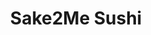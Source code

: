 ---
layout: place
title: "Sake2Me Sushi"
permalink: /california/fremont/sake2me-sushi.html
stateAbbr: CA
stateName: California
cityName: Fremont
seo:
  name: "Sake2Me Sushi"
  type: Restaurant
  links: null
description: "Sake2Me Sushi serves delicious sushi in Fremont, California. Try fresh Japanese dishes for a great dining experience. "
place_id: ChIJsbOgXwTHj4ARPjhcSlI6xqU
photos:
  - name: >-
      places/ChIJsbOgXwTHj4ARPjhcSlI6xqU/photos/AeeoHcLlGDKYzlELn4xIsbL6qgNRk_BEk7EYIqk8rC5tsToYHZWLjs8KJa9_EG7wSKBJgD4BVNIeDAyuKqAcmfIc57_eGaoo4ho0Nyvlsdlllv-k3YHRm0Ljcp4BNVuApKED3KyItraPJk5CLJU-WT_ZFMGlIVE1lbxKz6_uCuhg1p84jwJQQr3ixoUx8GteyzOHeKWmavlIpno9jG195bV8Bb19jY_TNNqQMSJacOtoiZmZBMQAVHAZP1NM2Qv-mptTDJk7eXCR-JF6lDPtVA8LxnFlW0ikoHuLIufE3dNcJSA5_2AvyfKosk4oD2g3uUck5bhx4bQrUtjugLE5uBSThr4QfgbnXtndq12gu218cChg1_-uPxg0pKTwTi1-l8yCNS7vM1TynU63H_BZzeFfXWyepMf1JAM91i1dl8rZmSmlrQ
    widthPx: 4032
    heightPx: 3024
    authorAttributions:
      - displayName: JV P
        uri: https://maps.google.com/maps/contrib/114871739941652054548
        photoUri: >-
          https://lh3.googleusercontent.com/a-/ALV-UjWn5f1E-xpeJGNvMV2ZQL4V6TCv6078d_Bl35Ylkf_2I0YUpyxaig=s100-p-k-no-mo
    flagContentUri: >-
      https://www.google.com/local/imagery/report/?cb_client=maps_api_places.places_api&image_key=!1e10!2sCIHM0ogKEICAgMCA7f7ucA&hl=en-US
    googleMapsUri: >-
      https://www.google.com/maps/place//data=!3m4!1e2!3m2!1sCIHM0ogKEICAgMCA7f7ucA!2e10!4m2!3m1!1s0x808fc7045fa0b3b1:0xa5c63a524a5c383e
  - name: >-
      places/ChIJsbOgXwTHj4ARPjhcSlI6xqU/photos/AeeoHcK9V3thljJcgyhGcq65iE1zqjai6C5UqDB-qgbNFh-JvJUN3VQsit7fV4maR3jDcsdFFo-inEX9y8LLaDijzTMytLnUWmFNK8ZOquSmCo7bLqAZRIVpqEDyN1tDmxPR3QSggVwIV9BDak7vkhuXnvXnSdoqgszg4KeCKo3vTrHMSdEoybdSaKNUJn2cCfcBJw7xaIVyEKGpIjeR4eOf90-VD2Y2_vM5njo2idd738zwqobtDEFo7xC_O38f44PmIdQkkOtBRBHRPnXBuVcP3k051H0cfNLtHXAFt6NA9z-Cwm3hwGCsg1XBxg9l4IPHJv5n-t1mxJVRgl2z_FMNkgYhGzqOxsxrFiYM-z7YS35aRf1AVtrgvG0BKICtQX-v-zf4m4GGOoVYlb7b6QaS4Z0IVSl2u6bJlgP5oycFOOy0BQ
    widthPx: 4800
    heightPx: 3611
    authorAttributions:
      - displayName: Gary Chu
        uri: https://maps.google.com/maps/contrib/111472635295979397848
        photoUri: >-
          https://lh3.googleusercontent.com/a/ACg8ocLYcOyveSp_kPxmzbPZhwl5WY_8eXSyTyYqX-agRQC-edAEJg=s100-p-k-no-mo
    flagContentUri: >-
      https://www.google.com/local/imagery/report/?cb_client=maps_api_places.places_api&image_key=!1e10!2sCIHM0ogKEICAgIDns7bJcw&hl=en-US
    googleMapsUri: >-
      https://www.google.com/maps/place//data=!3m4!1e2!3m2!1sCIHM0ogKEICAgIDns7bJcw!2e10!4m2!3m1!1s0x808fc7045fa0b3b1:0xa5c63a524a5c383e
  - name: >-
      places/ChIJsbOgXwTHj4ARPjhcSlI6xqU/photos/AeeoHcKNspBaWGlos6zTeq3GQzfNIUd-6suFjPMT2noDPGz_ULn9eQDwLDahFx2WMMdAuKk7sP1_-lDZ2DkbWA5AlbNswSDU4_f5l-f5ZwocYwkRQ7UgNYaoCWhVqdGx1VvRo-YZB_-KU6nEkgL_u2tlHkfP7cOoe3OlgBq0AJ9KdyDedijqhYVI71VPKyqa536uwqGkBWVLhsC6AjU4ZDavyMHr6tbvY43p0fFn_G1qubn3cheJqSLWDeU0W-ObJ0gchoB0CzjskfhXnK7cgG1b0TCNU5pssb4h6ERzuaNEflJpIixOcR4gcG8HfUOo-jJ_gnCQ8ULD1Lw38ufeyxUfcphZ2hlR9aBwYBUorFPcGZTSIIUU43SdpOd5fUa5ehLoH3PtJqBoVH5bq3OklKigt_8KPKDHS6O7mplcoRy3xOI_Ww
    widthPx: 2992
    heightPx: 2992
    authorAttributions:
      - displayName: Clary Lin
        uri: https://maps.google.com/maps/contrib/107835397633273210587
        photoUri: >-
          https://lh3.googleusercontent.com/a-/ALV-UjW9YVkYoOtWndned8uqlT0v1CXV9HUc8ouDMwvOpXqh29n8Ewtt=s100-p-k-no-mo
    flagContentUri: >-
      https://www.google.com/local/imagery/report/?cb_client=maps_api_places.places_api&image_key=!1e10!2sCIHM0ogKEICAgIDHuvuKVw&hl=en-US
    googleMapsUri: >-
      https://www.google.com/maps/place//data=!3m4!1e2!3m2!1sCIHM0ogKEICAgIDHuvuKVw!2e10!4m2!3m1!1s0x808fc7045fa0b3b1:0xa5c63a524a5c383e
  - name: >-
      places/ChIJsbOgXwTHj4ARPjhcSlI6xqU/photos/AeeoHcL8RgrYNt3018jUvFYtOCAjle_IAOXoFOuqhhOSoTIxuAq6Cop0TkLP78K9f1CIrHD7GKurviCHrLyGU5XMS45sLxf3EZ41A4pifwlUIu3y71dIuyIexvxkvv1njGrDnOc3K8A9MrfeaGf9DJkKjmHmVUGZbyXAkk9kFB4vKUDOF3aQQV6cf36MjCST-ctzeRqGVCQudjxAoX1y06OMPR7y6rbMs7tvyBsSCbQy77oHFEr9-aO594iTyJfzAp8kfUVBd36t3LLHwDmPf0aM24cVk2jjj8OAbG64NX04X8oX4hijVBQHvsTWNp_o1UYxU_q4ehDP1nJaafWZhQrsHw5yubDhKS7-ITh0EdGb4lTfkKw6MSzZu9IflTbAp44PHD5mZ-BZMd0WT4AqsdNNj0vzwPh6R2was3UcCfzwKbs
    widthPx: 2992
    heightPx: 2992
    authorAttributions:
      - displayName: Clary Lin
        uri: https://maps.google.com/maps/contrib/107835397633273210587
        photoUri: >-
          https://lh3.googleusercontent.com/a-/ALV-UjW9YVkYoOtWndned8uqlT0v1CXV9HUc8ouDMwvOpXqh29n8Ewtt=s100-p-k-no-mo
    flagContentUri: >-
      https://www.google.com/local/imagery/report/?cb_client=maps_api_places.places_api&image_key=!1e10!2sCIHM0ogKEICAgIDHuvuKTw&hl=en-US
    googleMapsUri: >-
      https://www.google.com/maps/place//data=!3m4!1e2!3m2!1sCIHM0ogKEICAgIDHuvuKTw!2e10!4m2!3m1!1s0x808fc7045fa0b3b1:0xa5c63a524a5c383e
  - name: >-
      places/ChIJsbOgXwTHj4ARPjhcSlI6xqU/photos/AeeoHcJUN9jLr-CWLbF5E7BUHwCPgPx6lb6Q2hCewnOmH2mnoCR2hjexUaRn4Ofd0uf5SRuEPKG7D7z4JuQZAdXInavWY1tBz3twqgfua6LJhSv2ExPA1Bp5qw1ciAo9C_xB8ti9m7CXOHuXYcq-I-N9V4ifGW-L83DOFD_eHutGvJYYW6FVsC4a18LXoMhClLQnwxvMF0abNli9oy9Hqu5ZnB_NMzrIy0nLmm6B80y1CFyKSh8qB-YyL01dXyXTyC7DGVKjxj78nZqa1ulssmj7pUBV3r3el1dT8A6bAroORzIwvKKTk4nHOnJPbeYZrCNPgk24a6-FeN1gMTxkQSz3YxZvokHkbR8hLtsL3p_OfWkqN15Jes8R_YOg4dMcsoxo16QY2ZqfwpTEOqU23RxnXLdfY5itOZhl4hfqd8j5wPZosl_A
    widthPx: 4032
    heightPx: 3024
    authorAttributions:
      - displayName: JV P
        uri: https://maps.google.com/maps/contrib/114871739941652054548
        photoUri: >-
          https://lh3.googleusercontent.com/a-/ALV-UjWn5f1E-xpeJGNvMV2ZQL4V6TCv6078d_Bl35Ylkf_2I0YUpyxaig=s100-p-k-no-mo
    flagContentUri: >-
      https://www.google.com/local/imagery/report/?cb_client=maps_api_places.places_api&image_key=!1e10!2sCIHM0ogKEICAgICH39mA5wE&hl=en-US
    googleMapsUri: >-
      https://www.google.com/maps/place//data=!3m4!1e2!3m2!1sCIHM0ogKEICAgICH39mA5wE!2e10!4m2!3m1!1s0x808fc7045fa0b3b1:0xa5c63a524a5c383e
  - name: >-
      places/ChIJsbOgXwTHj4ARPjhcSlI6xqU/photos/AeeoHcLv21LULkYOSbyAcb1l9I-R9ei5JF3thjE7GlWWq7FlJAvDQw9ZoE2uuuZlKf_9xgwg4wC1I31yx8zMT5xyD5q-K5gg8O5o8R7pLdXgZpeoK4cMvbmxjZifsw7ITUPenbMW8VT4xbgw4MGuIrxKUa2A7sMvpkY4ZHK2QwZIMBVRc7ElRwqspVimCsBUk2tvLD8fVYDzAq5Bo7se-neWXfhUPKxmop43FkK-ivafIfdNOxTD7T0XEGMUjCk83VzyWSaVO31vJf8b4lNBydBHZ3zn_GJsPd8gw9n8f65e6zcSzZMllBWTM9vN1-QixPt_2dGLPPhtszLuKN2obwdobRe6Ov6Z5udLB4xf-LVnbyDUv21KjeZmPkQjz8tx4GZDyhkMdS3n5_i_Y89uUfF8tL0AqiKAJv-YxqidIMlqqBI9eAlg
    widthPx: 4800
    heightPx: 3611
    authorAttributions:
      - displayName: Gary Chu
        uri: https://maps.google.com/maps/contrib/111472635295979397848
        photoUri: >-
          https://lh3.googleusercontent.com/a/ACg8ocLYcOyveSp_kPxmzbPZhwl5WY_8eXSyTyYqX-agRQC-edAEJg=s100-p-k-no-mo
    flagContentUri: >-
      https://www.google.com/local/imagery/report/?cb_client=maps_api_places.places_api&image_key=!1e10!2sCIHM0ogKEICAgIDns5bKgQE&hl=en-US
    googleMapsUri: >-
      https://www.google.com/maps/place//data=!3m4!1e2!3m2!1sCIHM0ogKEICAgIDns5bKgQE!2e10!4m2!3m1!1s0x808fc7045fa0b3b1:0xa5c63a524a5c383e
  - name: >-
      places/ChIJsbOgXwTHj4ARPjhcSlI6xqU/photos/AeeoHcLopb6Arzqa2CiHE05fSBW-M7_ZMsciyLq0XN8FrrDMeqtLU-f9-wJhWdKwzp-xSkaLoO6uaCyhDZBJBnDhtWN8LJU3bkC-DjW-PX03gVAgeWVuEG7Ece0I-ymTS35jZl29sEC7Qdug2KXNKz8gEFHQvvbT49eJrnK0NR5z8dOo5eU3tjy_P8SaMbDPX9Rc60uoo9roEGzYysJiJap7Ct7jXTtidFOhiL1wM_BShZM8dyhRtun1KEwaPILRU1p9nTeIwt5ZJia1o3auIZBL9S6MKZ8I7JssggkdekTXoT_D1E8gGeOmbgKA5nPCAz62Fz2cMqTta8JYkimcA49-fflCRryMCqWQbQXMyAwwOuDs0W8-JKUDVM6HN7dBruoE7WLapWf9AmnDQtt2_KTPFNKi1NAqTc-MaREEt9p9YMZjGCk
    widthPx: 3024
    heightPx: 4032
    authorAttributions:
      - displayName: JV P
        uri: https://maps.google.com/maps/contrib/114871739941652054548
        photoUri: >-
          https://lh3.googleusercontent.com/a-/ALV-UjWn5f1E-xpeJGNvMV2ZQL4V6TCv6078d_Bl35Ylkf_2I0YUpyxaig=s100-p-k-no-mo
    flagContentUri: >-
      https://www.google.com/local/imagery/report/?cb_client=maps_api_places.places_api&image_key=!1e10!2sCIHM0ogKEICAgICH36qY8gE&hl=en-US
    googleMapsUri: >-
      https://www.google.com/maps/place//data=!3m4!1e2!3m2!1sCIHM0ogKEICAgICH36qY8gE!2e10!4m2!3m1!1s0x808fc7045fa0b3b1:0xa5c63a524a5c383e
  - name: >-
      places/ChIJsbOgXwTHj4ARPjhcSlI6xqU/photos/AeeoHcKAzgfPAvlamxMkRqPrFIcldKWU_JyK7hNY1kHot2q4vrEdUUFyYEOJ3Vy39mN18ciWdXa8R3QGP_ddheOzpDmkjespWkXIN_ecX0wQLLwMZ-Q6MuOiAM5XhchQY0Lo2m8asml1kOXrEx8phXBdG1JwMCy72kg59TTAJDrlNdCPxb8OfDyhy1MqvOWGe_bsijiRD2tmOzIfj483B0bCXbHz4bmT6NtHSG0B8BqLfFUNXZdjNcpfqMYkIG-zlg6cD6Oo_WwdomL-uMa1eXEl8Fb7ozK404JyKvO1jrkMc0GNiwXXNHWPe4hjrUv0ZafCUFIQ7qLZEoPYUsw_Kgf_xJXjqwfyhrg2GkhA07n-LqXEDcV1mIATa-CyKi_ZJ8Lc2NOrVehP3VOfqlWAHDzhsARmUtxTbPd35O18P1yeMR13Tw
    widthPx: 2727
    heightPx: 3635
    authorAttributions:
      - displayName: Colin Rajah
        uri: https://maps.google.com/maps/contrib/109681698223301718872
        photoUri: >-
          https://lh3.googleusercontent.com/a-/ALV-UjVcUZKC9Gmk1_9Io_KQ8wBW9RYq-Lnx1_Eln5V94LeDSBZgzQVD9w=s100-p-k-no-mo
    flagContentUri: >-
      https://www.google.com/local/imagery/report/?cb_client=maps_api_places.places_api&image_key=!1e10!2sCIHM0ogKEICAgIDv-ZrSBw&hl=en-US
    googleMapsUri: >-
      https://www.google.com/maps/place//data=!3m4!1e2!3m2!1sCIHM0ogKEICAgIDv-ZrSBw!2e10!4m2!3m1!1s0x808fc7045fa0b3b1:0xa5c63a524a5c383e
  - name: >-
      places/ChIJsbOgXwTHj4ARPjhcSlI6xqU/photos/AeeoHcJAxNd3_xDLcqKLhTF8PzjCPNqUTlliRtvs3UE20L2UeDmutv3mOgwNgdhbR0gmz6XkMMj4gjTYuLxeQsy8H-TDXJs2nKby9r4Jlp6RY048WH-6T5d6ZC-0MN-ZRaNmzWIUDI46Be-p7BT_NpEFndxTVYtwoSY7KpdLsFwlK2-rYq0Y75jdMIZA6BbzQtnDLQAvyhyxIkbnN_VYR98IclxYXwooPdn6bsylg6H7Kvmtk0wErqvtsbehkxt0bGei0Q2Zg1HTJyjoAPptQWdwaqSjiT1pCLrEa2XrHJQWIWoghaBLh4VNIC7BDI3LeIFwHwgNDmAt4jdS8tXKPmxrcT_MoqJiSFLz8jseseERB0CwwUThg9YD9lSqCG6ti1gW8XgMmSAG3QHVNcndpNKo2p6dBf6zTVsgpxD05Yj4hfftSi8
    widthPx: 3600
    heightPx: 4800
    authorAttributions:
      - displayName: Emilie Xie
        uri: https://maps.google.com/maps/contrib/103996028474097903329
        photoUri: >-
          https://lh3.googleusercontent.com/a/ACg8ocKP4YxbRDuE7UgPBMhteSHQmyWh7GGmQJrNH8wW2dKQgOUWd4E=s100-p-k-no-mo
    flagContentUri: >-
      https://www.google.com/local/imagery/report/?cb_client=maps_api_places.places_api&image_key=!1e10!2sCIHM0ogKEICAgIDr6Pna7AE&hl=en-US
    googleMapsUri: >-
      https://www.google.com/maps/place//data=!3m4!1e2!3m2!1sCIHM0ogKEICAgIDr6Pna7AE!2e10!4m2!3m1!1s0x808fc7045fa0b3b1:0xa5c63a524a5c383e
  - name: >-
      places/ChIJsbOgXwTHj4ARPjhcSlI6xqU/photos/AeeoHcKYIiP5kbJlOD-9cxMwsZLH_dOR31dugK2oz4s7Oa5hyGE6IUCNLWUaG33A1u7og6qT8oeobidzIJHRUWF42LXWlh2_rAYCQbAHoT2RIXTiDdRd7jbZRbDemSD4E6eMo1JTdh6U5TOawqfaVr8VPMdMtLBnr01QdHv4d7vvF55WbG19D4LCmOFBJ4Klxhgd5H7cdkUke6mRf7YN1m1izrqO4FPbJz_nGjB6BDHTppDQuBM7aAm7OVHaeC-1IpMJgEerdt-mAAvyzJH6PRTsydcR9Hu20u9kARug7iLagvvg66AMy9jzzMFQRaynpo0B0xoVSuTCq73ZKvVcIYS1dD-kB3KcYg_7A3ArHGeBpootEMUDLJTIWgufLSxpmRRnPGzpfH0BOzmgaDEayrFpllT-eNjyjJNI8z3p6WVO7ukEQmZ6
    widthPx: 4032
    heightPx: 3024
    authorAttributions:
      - displayName: Frederic Dang Ngoc
        uri: https://maps.google.com/maps/contrib/100989286434144173014
        photoUri: >-
          https://lh3.googleusercontent.com/a-/ALV-UjXZvoX5Qa_6rlehj3OQW2Nw05wnrVDxnjnyKVwWLhg3do3Z-RdnXg=s100-p-k-no-mo
    flagContentUri: >-
      https://www.google.com/local/imagery/report/?cb_client=maps_api_places.places_api&image_key=!1e10!2sCIHM0ogKEICAgMDQiZyB8gE&hl=en-US
    googleMapsUri: >-
      https://www.google.com/maps/place//data=!3m4!1e2!3m2!1sCIHM0ogKEICAgMDQiZyB8gE!2e10!4m2!3m1!1s0x808fc7045fa0b3b1:0xa5c63a524a5c383e
address: '43337 Christy St #3032, Fremont, CA 94538, USA'
street: '43337 Christy St #3032'
city: Fremont
state: CA
zip: '94538'
country: USA
neighborhood: Baylands
latitude: '37.505201'
longitude: '-121.971509'
accessibility_options:
  wheelchairAccessibleParking: true
  wheelchairAccessibleEntrance: true
  wheelchairAccessibleSeating: true
business_status: OPERATIONAL
name: Sake2Me Sushi
google_maps_links:
  directionsUri: >-
    https://www.google.com/maps/dir//''/data=!4m7!4m6!1m1!4e2!1m2!1m1!1s0x808fc7045fa0b3b1:0xa5c63a524a5c383e!3e0
  placeUri: https://maps.google.com/?cid=11945299186756106302
  writeAReviewUri: >-
    https://www.google.com/maps/place//data=!4m3!3m2!1s0x808fc7045fa0b3b1:0xa5c63a524a5c383e!12e1
  reviewsUri: >-
    https://www.google.com/maps/place//data=!4m4!3m3!1s0x808fc7045fa0b3b1:0xa5c63a524a5c383e!9m1!1b1
  photosUri: >-
    https://www.google.com/maps/place//data=!4m3!3m2!1s0x808fc7045fa0b3b1:0xa5c63a524a5c383e!10e5
primary_type: Japanese Restaurant
opening_hours:
  regular: null
  current: null
secondary_opening_hours:
  regular:
    weekdayDescriptions: null
    type: null
  current:
    weekdayDescriptions: null
    type: null
phone: null
price_level: null
price_range: null
rating: null
rating_count: 0
website: null
reviews: null
parking_options: null
payment_options: null
allow_dogs: null
curbside_pickup: null
delivery: null
dine_in: null
good_for_children: null
good_for_groups: null
good_for_sports: null
live_music: null
menu_for_children: null
outdoor_seating: null
reservable: null
restroom: null
serves_beer: null
serves_breakfast: null
serves_brunch: null
serves_cocktails: null
serves_coffee: null
serves_dinner: null
serves_dessert: null
serves_lunch: null
serves_vegetarian_food: null
serves_wine: null
takeout: null
summary: null

---